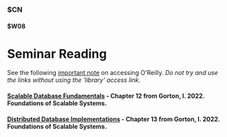 ### $CN
#### $W08

# Seminar Reading

See the following [important note]($OR) on accessing O'Reilly. *Do not try and use the links without using the 'library' access link.*

#### [Scalable Database Fundamentals](https://learning.oreilly.com/library/view/foundations-of-scalable/9781098106058/ch12.html) - Chapter 12 from Gorton, I. 2022. Foundations of Scalable Systems.

#### [Distributed Database Implementations](https://learning.oreilly.com/library/view/foundations-of-scalable/9781098106058/ch13.html) - Chapter 13 from Gorton, I. 2022. Foundations of Scalable Systems.

